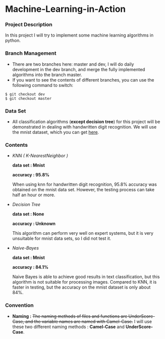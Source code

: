 # Machine-Learning-in-Action
### Project Description
In this project I will try to implement some machine learning algorithms in python.
### Branch Management
* There are two branches here: master and dev, I will do daily development in the dev branch, and merge the fully implemented algorithms into the branch master.
* If you want to see the contents of different branches, you can use the following command to switch:
```
$ git checkout dev
$ git checkout master
```
### Data Set
* All classification algorithms (**except decision tree**) for this project will be demonstrated in dealing with handwritten digit recognition. We will use the mnist dataset, which you can get [here](http://yann.lecun.com/exdb/mnist/).

### Contents
* *KNN ( K-NearestNeighbor )*
  
  **data set : Mnist**

  **accuracy : 95.8%**

  When using knn for handwritten digit recognition, 95.8% accuracy was obtained on the mnist data set. However, the testing process can take half an hour or more.

* *Decision Tree*
  
  **data set : None**

  **accuracy : Unknown**
  
  This algorithm can perform very well on expert systems, but it is very unsuitable for mnist data sets, so I did not test it.
* *Naive-Bayes*
  
  **data set : Mnist**

  **accuracy : 84.1%**
  
  Naive Bayes is able to achieve good results in text classification, but this algorithm is not suitable for processing images. Compared to KNN, it is faster in testing, but the accuracy on the mnist dataset is only about 84%.

### Convention
* **Naming :** ~~The naming methods of files and functions are UnderScore-Case, and the variable names are named with Camel-Case.~~ I will use these two different naming methods : **Camel-Case** and **UnderScore-Case**.
  